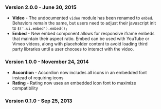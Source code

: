 ### Version 2.0.0 - June 30, 2015

- **Video** - The undocumented `video` module has been renamed to `embed`. Behaviors remain the same, but users need to adjust their javascript init to `$('.ui.embed').embed();`
- **Embed** - New embed component allows for responsive iframe embeds that maintain their aspect ratio. Embed can be used with YouTube or Vimeo videos, along with placeholder content to avoid loading third party libraries until a user chooses to interact with the video.

### Version 1.0.0 - November 24, 2014

- **Accordion** - Accordion now includes all icons in an embedded font instead of requiring icons
- **Rating** - Rating now uses an embedded icon font to maximize compatibility

### Version 0.1.0 - Sep 25, 2013